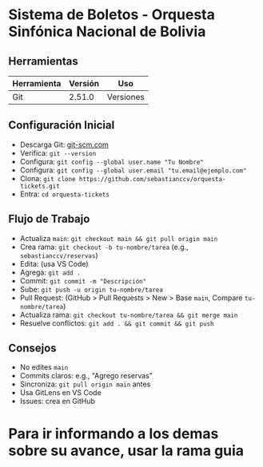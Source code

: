 # Sistema de Boletos - Orquesta Sinfónica Nacional de Bolivia

## Herramientas

| Herramienta | Versión | Uso       |
| ----------- | ------- | --------- |
| Git         | 2.51.0  | Versiones |

## Configuración Inicial

- Descarga Git: [git-scm.com](https://git-scm.com/download/win)
- Verifica: `git --version`
- Configura: `git config --global user.name "Tu Nombre"`
- Configura: `git config --global user.email "tu.email@ejemplo.com"`
- Clona: `git clone https://github.com/sebastianccv/orquesta-tickets.git`
- Entra: `cd orquesta-tickets`

## Flujo de Trabajo

- Actualiza `main`: `git checkout main && git pull origin main`
- Crea rama: `git checkout -b tu-nombre/tarea` (e.g., `sebastianccv/reservas`)
- Edita: (usa VS Code)
- Agrega: `git add .`
- Commit: `git commit -m "Descripción"`
- Sube: `git push -u origin tu-nombre/tarea`
- Pull Request: (GitHub > Pull Requests > New > Base `main`, Compare `tu-nombre/tarea`)
- Actualiza rama: `git checkout tu-nombre/tarea && git merge main`
- Resuelve conflictos: `git add . && git commit && git push`

## Consejos

- No edites `main`
- Commits claros: e.g., "Agrego reservas"
- Sincroniza: `git pull origin main` antes
- Usa GitLens en VS Code
- Issues: crea en GitHub

# Para ir informando a los demas sobre su avance, usar la rama guia

